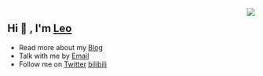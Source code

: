 <img align="right" src="https://github-readme-stats.vercel.app/api/top-langs/?username=wangrunlin&layout=compact" />

## Hi 👋 , I'm [Leo](https://wangrunlin.com/)

- Read more about my [Blog](https://wangrunlin.com/blog)
- Talk with me by [Email](mailto:leo@wangrunlin.com)
- Follow me on [Twitter](https://twitter.com/wangrunlin_) [bilibili](https://space.bilibili.com/294989861)
